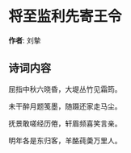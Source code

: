 # 将至监利先寄王令

**作者**: 刘摰

## 诗词内容

屈指中秋六晓昏，大堤丛竹见霜筠。

未干醉月题笺墨，随蹑还家走马尘。

抚景敢嗟经历倦，轩眉频喜笑言亲。

明年各是东归客，羊酪莼羮万里人。


